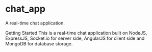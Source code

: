 # chat_app
A real-time chat application.

Getting Started
This is a real-time chat application built on NodeJS, ExpressJS, Socket.io for server side, AngularJS for client side and MongoDB for database storage.



